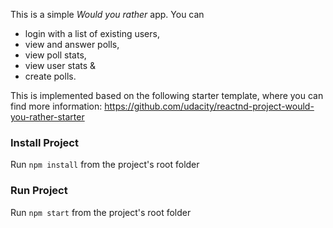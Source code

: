 This is a simple _Would you rather_ app. You can

- login with a list of existing users,
- view and answer polls,
- view poll stats,
- view user stats &
- create polls.

This is implemented based on the following starter template, where you can find more information: https://github.com/udacity/reactnd-project-would-you-rather-starter

### Install Project

Run `npm install` from the project's root folder

### Run Project

Run `npm start` from the project's root folder
